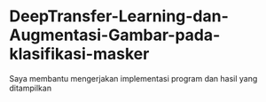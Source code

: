 # DeepTransfer-Learning-dan-Augmentasi-Gambar-pada-klasifikasi-masker
Saya membantu mengerjakan implementasi program dan hasil yang ditampilkan
